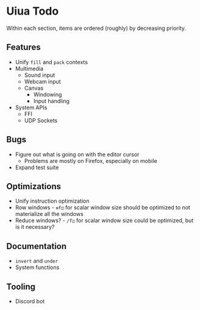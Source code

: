 # Uiua Todo
Within each section, items are ordered (roughly) by decreasing priority.

## Features
- Unify `fill` and `pack` contexts
- Multimedia
  - Sound input
  - Webcam input
  - Canvas
    - Windowing
    - Input handling
- System APIs
  - FFI
  - UDP Sockets

## Bugs
- Figure out what is going on with the editor cursor
  - Problems are mostly on Firefox, especially on mobile
- Expand test suite

## Optimizations
- Unify instruction optimization
- Row windows - `≡f◫` for scalar window size should be optimized to not materialize all the windows
- Reduce windows? - `/f◫` for scalar window size could be optimized, but is it necessary?

## Documentation
- `invert` and `under`
- System functions

## Tooling
- Discord bot
